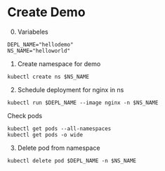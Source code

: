 # Create Demo

0. Variabeles
```
DEPL_NAME="hellodemo"
NS_NAME="helloworld"
```

1. Create namespace for demo
```
kubectl create ns $NS_NAME
```

2. Schedule deployment for nginx in ns
```
kubectl run $DEPL_NAME --image nginx -n $NS_NAME
```
Check pods
```
kubectl get pods --all-namespaces
kubectl get pods -o wide
```
3. Delete pod from namespace
```
kubectl delete pod $DEPL_NAME -n $NS_NAME
```